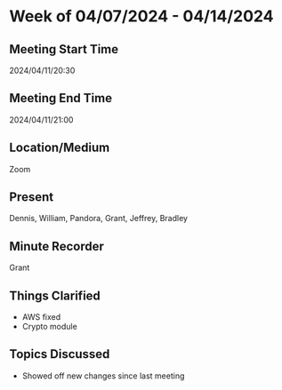 # Week of 04/07/2024 - 04/14/2024

## Meeting Start Time

2024/04/11/20:30

## Meeting End Time

2024/04/11/21:00

## Location/Medium

Zoom

## Present

Dennis, William, Pandora, Grant, Jeffrey, Bradley

## Minute Recorder

Grant

## Things Clarified

- AWS fixed
- Crypto module

## Topics Discussed

- Showed off new changes since last meeting

